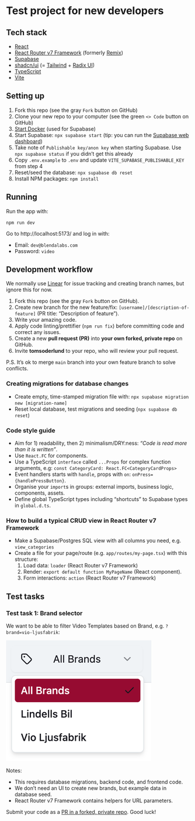 # Test project for new developers

## Tech stack

- [React](https://reactjs.org/)
- [React Router v7 Framework](https://reactrouter.com/start/modes) (formerly [Remix](https://v2.remix.run/docs/start/quickstart))
- [Supabase](https://supabase.com/)
- [shadcn/ui](https://ui.shadcn.com/) (= [Tailwind](https://tailwindcss.com/) + [Radix UI](https://www.radix-ui.com/))
- [TypeScript](https://www.typescriptlang.org/)
- [Vite](https://vite.dev/)

## Setting up

1. Fork this repo (see the gray `Fork` button on GitHub)
2. Clone your new repo to your computer (see the green `<> Code` button on GitHub)
3. [Start Docker](https://www.docker.com/) (used for Supabase)
4. Start Supabase: `npx supabase start` (tip: you can run the [Supabase web dashboard](http://localhost:54363/project/default/editor))
5. Take note of `Publishable key/anon key` when starting Supabase. Use `npx supabase status` if you didn’t get this already
6. Copy `.env.example` to `.env` and update `VITE_SUPABASE_PUBLISHABLE_KEY` from step 4
7. Reset/seed the database: `npx supabase db reset`
8. Install NPM packages: `npm install`

## Running

Run the app with:

    npm run dev

Go to http://localhost:5173/ and log in with:

- Email: `dev@blendalabs.com`
- Password: `video`

## Development workflow

We normally use [Linear](https://linear.app/) for issue tracking and creating branch names, but ignore this for now.

1. Fork this repo (see the gray `Fork` button on GitHub).
2. Create new branch for the new feature/fix: `[username]/[description-of-feature]` (PR title: “Description of feature”).
3. Write your amazing code.
4. Apply code linting/prettifier (`npm run fix`) before committing code and correct any issues.
5. Create a new **pull request (PR)** into **your own forked, private repo** on GitHub.
6. Invite **tomsoderlund** to your repo, who will review your pull request.

P.S. It’s ok to merge `main` branch into your own feature branch to solve conflicts.

### Creating migrations for database changes

- Create empty, time-stamped migration file with: `npx supabase migration new [migration-name]`
- Reset local database, test migrations and seeding (`npx supabase db reset`)

### Code style guide

- Aim for 1) readability, then 2) minimalism/DRY:ness: _“Code is read more than it is written”_.
- Use `React.FC` for components.
- Use a TypeScript `interface` called `...Props` for complex function arguments, e.g: `const CategoryCard: React.FC<CategoryCardProps>`
- Event handlers starts with `handle`, props with `on`: `onPress={handlePressButton}`.
- Organise your `import`s in groups: external imports, business logic, components, assets.
- Define global TypeScript types including “shortcuts” to Supabase types in `global.d.ts`.

### How to build a typical CRUD view in React Router v7 Framework

- Make a Supabase/Postgres SQL view with all columns you need, e.g. `view_categories`
- Create a file for your page/route (e.g. `app/routes/my-page.tsx`) with this structure:
  1.  Load data: `loader` (React Router v7 Framework)
  2.  Render: `export default function MyPageName` (React component).
  3.  Form interactions: `action` (React Router v7 Framework)

## Test tasks

### Test task 1: Brand selector

We want to be able to filter Video Templates based on Brand, e.g. `?brand=vio-ljusfabrik`:

![](docs/brand_select.png)

Notes:

- This requires database migrations, backend code, and frontend code.
- We don’t need an UI to create new brands, but example data in database seed.
- React Router v7 Framework contains helpers for URL parameters.

Submit your code as a [PR in a forked, private repo](#development-workflow). Good luck!
